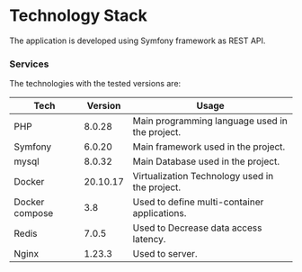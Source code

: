 # Technology Stack
The application is developed using Symfony framework as REST API.

### Services
The technologies with the tested versions are:

| Tech           | Version  | Usage                                          |
|----------------|----------|------------------------------------------------|
| PHP            | 8.0.28   | Main programming language used in the project. |
| Symfony        | 6.0.20   | Main framework used in the project.            |
| mysql          | 8.0.32   | Main Database used in the project.             |
| Docker         | 20.10.17 | Virtualization Technology used in the project. |
| Docker compose | 3.8      | Used to define multi-container applications.   |
| Redis          | 7.0.5    | Used to Decrease data access latency.          |
| Nginx          | 1.23.3   | Used to server.                                |

